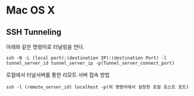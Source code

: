 # Mac OS X

## SSH Tunneling

아래와 같은 명령어로 터널링을 연다.

```
ssh -N -L (local port):(destination IP):(destination Port) -l tunnel_server_id tunnel_server_ip -p(Tunnel_server_connect_port)
```

로컬에서 터널서버를 통한 리모트 서버 접속 방법

```
ssh -l (remote_server_id) localhost -p(위 명령어에서 설정한 로컬 호스트 포트)
```